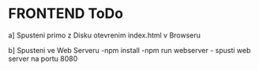 # FRONTEND ToDo

a] Spusteni primo z Disku otevrenim  index.html v Browseru

b] Spusteni ve Web Serveru
   -npm install
   -npm run webserver - spusti web server na portu 8080
   

